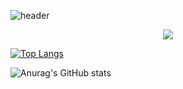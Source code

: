 
![header](https://capsule-render.vercel.app/api?type=slice&color=auto&height=250&section=puter&text=capsule%20render&fontSize=80)

  <div align=center><img src="https://img.shields.io/badge/C-A8B9CC?style=flat&logo=C&logoColor=white"/></div>


[![Top Langs](https://github-readme-stats.vercel.app/api/top-langs/?username=hayun128&langs_count=8)](https://github.com/hayun128/github-readme-stats)

![Anurag's GitHub stats](https://github-readme-stats.vercel.app/api?username=hayun128&show_icons=true&theme=radical)
